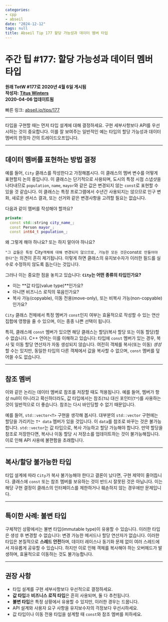 ```yaml
---
categories:
- cpp
- abseil
date: "2024-12-12"
tags: null
title: Abseil Tip 177 할당 가능성과 데이터 멤버 타입
---
```



# 주간 팁 #177: 할당 가능성과 데이터 멤버 타입

**원래 TotW #177로 2020년 4월 6일 게시됨**  
**작성자: [Titus Winters](mailto:titus@cs.ucr.edu)**  
**2020-04-06 업데이트됨**

빠른 링크: [abseil.io/tips/177](https://abseil.io/tips/177)

---

타입을 구현할 때는 먼저 타입 설계에 대해 결정하세요. 구현 세부사항보다 API를 우선시하는 것이 중요합니다. 이를 잘 보여주는 일반적인 예는 타입의 할당 가능성과 데이터 멤버의 한정자 간의 트레이드오프입니다.

---

## 데이터 멤버를 표현하는 방법 결정

예를 들어, `City` 클래스를 작성한다고 가정해봅시다. 이 클래스의 멤버 변수를 어떻게 표현할지 논의 중입니다. 이 클래스는 단기적으로 사용되며, 도시의 특정 시점 스냅샷을 나타내므로 `population`, `name`, `mayor`와 같은 값은 변경되지 않는 `const`로 표현할 수 있을 것 같습니다. 이 클래스는 특정 프로그램에서 수년간 사용되지는 않으므로 인구 변화, 새로운 센서스 결과, 또는 선거와 같은 변경사항을 고려할 필요는 없습니다.

다음과 같이 멤버를 작성해야 할까요?

```cpp
private:
  const std::string city_name_;
  const Person mayor_;
  const int64_t population_;
```

왜 그렇게 해야 하나요? 또는 하지 말아야 하나요?

`"그 값들은 특정 `City` 객체에 대해 변경되지 않으므로, 가능한 모든 것은 `const`로 만들어야 한다"`는 의견이 흔히 제기됩니다. 이렇게 하면 클래스의 유지보수자가 이러한 필드를 실수로 수정하지 않도록 돕는다는 것입니다.

그러나 이는 중요한 점을 놓치고 있습니다: **`City`는 어떤 종류의 타입인가요?**  
- 이는 **값 타입(value type)**인가요?  
- 아니면 비즈니스 로직의 묶음인가요?  
- 복사 가능(copyable), 이동 전용(move-only), 또는 비복사 가능(non-copyable)인가요?

`City` 클래스 전체에서 특정 멤버가 `const`인지 여부는 효율적으로 작성할 수 있는 연산 집합에 영향을 줄 수 있으며, 이는 종종 나쁜 선택이 됩니다.

특히, 클래스에 `const` 멤버가 있으면 해당 클래스는 할당(복사 할당 또는 이동 할당)할 수 없습니다. C++ 언어는 이를 이해하고 있습니다: 타입에 `const` 멤버가 있는 경우, 복사 및 이동 할당 연산자가 자동 생성되지 않습니다. 여전히 객체를 복사(또는 이동) *생성*할 수는 있지만, 동일한 타입의 다른 객체에서 값을 복사할 수 없으며, `const` 멤버를 덮어쓸 수도 없습니다.

---

## 참조 멤버

이와 같은 논리는 데이터 멤버로 참조를 저장할 때도 적용됩니다. 예를 들어, 멤버가 항상 null이 아니라고 확신하더라도, 값 타입에서는 참조(`T&`) 대신 포인터(`T*`)를 사용하는 것이 일반적으로 더 좋습니다. 참조는 다시 바인딩할 수 없기 때문입니다.

예를 들어, `std::vector<T>` 구현을 생각해 봅시다. 대부분의 `std::vector` 구현에는 할당을 가리키는 `T* data` 멤버가 있을 것입니다. 이 `data`를 참조로 바꾸는 것은 불가능합니다. `std::vector`는 값 타입으로, 복사 가능하고 할당 가능해야 합니다. 만약 할당을 참조로 저장한다면, 복사나 이동 할당 시 저장소를 업데이트하는 것이 불가능해집니다. 이로 인해 API 사용에 불편함을 초래합니다.

---

## 복사/할당 불가능한 타입

타입 설계에 따라 `City`가 복사 불가능해야 한다고 결론이 났다면, 구현 제약이 줄어듭니다. 클래스에 `const` 또는 참조 멤버를 보유하는 것이 반드시 잘못된 것은 아닙니다. 이는 해당 구현 결정이 클래스의 인터페이스를 제한하거나 훼손하지 않는 경우에만 문제입니다.

---

## 특이한 사례: 불변 타입

구체적인 상황에서는 불변 타입(immutable type)이 유용할 수 있습니다. 이러한 타입은 생성 후 변경할 수 없습니다: 변경 가능한 메서드나 할당 연산자가 없습니다. 이러한 타입은 본질적으로 **스레드 안전**하며, 데이터 레이스나 동기화 문제 없이 여러 스레드에서 자유롭게 공유할 수 있습니다. 하지만 이로 인해 객체를 복사해야 하는 오버헤드가 발생하며, 효율적으로 이동하는 것도 불가능합니다.

---

## 권장 사항

- 타입 설계를 구현 세부사항보다 우선적으로 결정하세요.
- **값 타입**과 **비즈니스 로직 타입**은 흔히 사용되며, 둘 다 추천됩니다.
- **불변 타입**은 특정 상황에서 유용할 수 있지만, 이러한 경우는 드뭅니다.
- API 설계와 사용자 요구 사항을 유지보수자의 걱정보다 우선시하세요.
- 값 타입이나 이동 전용 타입을 설계할 때 `const`와 참조 멤버를 피하세요.